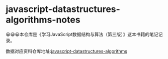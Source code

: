 # javascript-datastructures-algorithms-notes

😀😀😀本仓库是《学习JavaScript数据结构与算法（第三版）》这本书籍的笔记记录。

数据对应资料仓库地址:[javascript-datastructures-algorithms](https://github.com/loiane/javascript-datastructures-algorithms)
